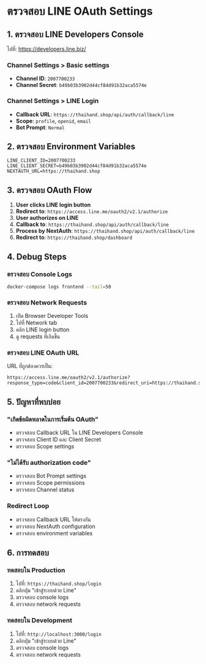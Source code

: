 # ตรวจสอบ LINE OAuth Settings

## 1. ตรวจสอบ LINE Developers Console

ไปที่: https://developers.line.biz/

### Channel Settings > Basic settings
- **Channel ID**: `2007700233`
- **Channel Secret**: `b49b03b3902d44cf84d91b32aca5574e`

### Channel Settings > LINE Login
- **Callback URL**: `https://thaihand.shop/api/auth/callback/line`
- **Scope**: `profile`, `openid`, `email`
- **Bot Prompt**: `Normal`

## 2. ตรวจสอบ Environment Variables

```env
LINE_CLIENT_ID=2007700233
LINE_CLIENT_SECRET=b49b03b3902d44cf84d91b32aca5574e
NEXTAUTH_URL=https://thaihand.shop
```

## 3. ตรวจสอบ OAuth Flow

1. **User clicks LINE login button**
2. **Redirect to**: `https://access.line.me/oauth2/v2.1/authorize`
3. **User authorizes on LINE**
4. **Callback to**: `https://thaihand.shop/api/auth/callback/line`
5. **Process by NextAuth**: `https://thaihand.shop/api/auth/callback/line`
6. **Redirect to**: `https://thaihand.shop/dashboard`

## 4. Debug Steps

### ตรวจสอบ Console Logs
```bash
docker-compose logs frontend --tail=50
```

### ตรวจสอบ Network Requests
1. เปิด Browser Developer Tools
2. ไปที่ Network tab
3. คลิก LINE login button
4. ดู requests ที่เกิดขึ้น

### ตรวจสอบ LINE OAuth URL
URL ที่ถูกต้องควรเป็น:
```
https://access.line.me/oauth2/v2.1/authorize?response_type=code&client_id=2007700233&redirect_uri=https://thaihand.shop/api/auth/callback/line&state=...&scope=profile%20openid%20email&bot_prompt=normal
```

## 5. ปัญหาที่พบบ่อย

### "เกิดข้อผิดพลาดในการเริ่มต้น OAuth"
- ตรวจสอบ Callback URL ใน LINE Developers Console
- ตรวจสอบ Client ID และ Client Secret
- ตรวจสอบ Scope settings

### "ไม่ได้รับ authorization code"
- ตรวจสอบ Bot Prompt settings
- ตรวจสอบ Scope permissions
- ตรวจสอบ Channel status

### Redirect Loop
- ตรวจสอบ Callback URL ให้ตรงกัน
- ตรวจสอบ NextAuth configuration
- ตรวจสอบ environment variables

## 6. การทดสอบ

### ทดสอบใน Production
1. ไปที่: `https://thaihand.shop/login`
2. คลิกปุ่ม "เข้าสู่ระบบด้วย Line"
3. ตรวจสอบ console logs
4. ตรวจสอบ network requests

### ทดสอบใน Development
1. ไปที่: `http://localhost:3000/login`
2. คลิกปุ่ม "เข้าสู่ระบบด้วย Line"
3. ตรวจสอบ console logs
4. ตรวจสอบ network requests 